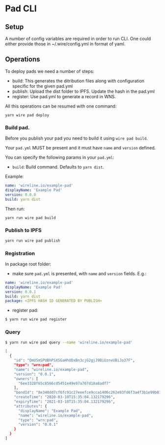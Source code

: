 # Pad CLI

## Setup

A number of config variables are required in order to run CLI. One could either provide those in ~/.wire/config.yml in format of yaml.

## Operations

To deploy pads we need a number of steps:

- build: This generates the ditribution files along with configuration specific for the given pad.yml
- publish: Upload the dist folder to IPFS. Update the hash in the pad.yml
- register: Use pad.yml to generate a record in WNS.

All this operations can be resumed with one command:

```
yarn wire pad deploy
```

### Build pad.

Before you publish your pad you need to build it using `wire pad build`.

Your `pad.yml` MUST be present and it must have `name` and `version` defined.

You can specify the following params in your `pad.yml`:

- `build`: Build command. Defaults to `yarn dist`.

Example:

```yml
name: 'wireline.io/example-pad'
displayName: 'Example Pad'
version: 0.0.0
build: yarn dist
```

Then run:

```bash
yarn run wire pad build

```

### Publish to IPFS

```bash
yarn run wire pad publish
```

### Registration

In package root folder:

- make sure `pad.yml` is presented, with `name` and `version` fields. E.g.:

```yaml
name: 'wireline.io/example-pad'
displayName: 'Example Pad'
version: 0.0.1
build: yarn dist
package: <IPFS HASH ID GENERATED BY PUBLISH>
```

- register pad:

```bash
$ yarn run wire pad register
```

### Query

```bash
$ yarn run wire pad query --name 'wireline.io/example-pad'

[
  {
    "id": "QmUSmSPUBhPSXSGaHhUDxBn3cjG2gjJ9BiUznvUBiJo37F",
    "type": "wrn:pad",
    "name": "wireline.io/example-pad",
    "version": "0.0.1",
    "owners": [
      "6ee3328f65c8566cd5451e49e97a767d10a8adf7"
    ],
    "bondId": "8e340dd7cf6fc91c27eeefce9cca1406c262e93fd6f3a4f3b1e99b01161fcef3",
    "createTime": "2020-03-10T15:35:04.132179296",
    "expiryTime": "2021-03-10T15:35:04.132179296",
    "attributes": {
      "displayName": "Example Pad",
      "name": "wireline.io/example-pad",
      "type": "wrn:pad",
      "version": "0.0.1"
    }
  }
]
```
